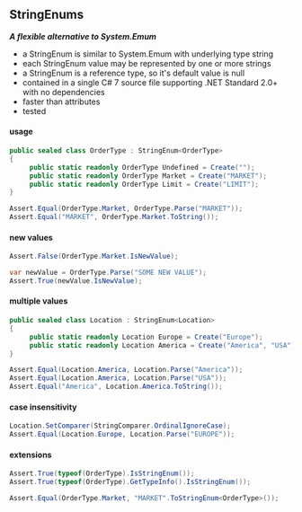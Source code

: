 ## StringEnums&nbsp;&nbsp;

***A flexible alternative to System.Emum***
- a StringEnum is similar to System.Emum with underlying type string
- each StringEnum value may be represented by one or more strings
- a StringEnum is a reference type, so it's default value is null
- contained in a single C# 7 source file supporting .NET Standard 2.0+ with no dependencies
- faster than attributes
- tested

#### usage
```csharp
public sealed class OrderType : StringEnum<OrderType>
{
     public static readonly OrderType Undefined = Create("");
     public static readonly OrderType Market = Create("MARKET");
     public static readonly OrderType Limit = Create("LIMIT");
}

Assert.Equal(OrderType.Market, OrderType.Parse("MARKET"));
Assert.Equal("MARKET", OrderType.Market.ToString());
```
#### new values
```csharp
Assert.False(OrderType.Market.IsNewValue);

var newValue = OrderType.Parse("SOME NEW VALUE");
Assert.True(newValue.IsNewValue);
```
#### multiple values
```csharp
public sealed class Location : StringEnum<Location>
{
     public static readonly Location Europe = Create("Europe");
     public static readonly Location America = Create("America", "USA");
}

Assert.Equal(Location.America, Location.Parse("America"));
Assert.Equal(Location.America, Location.Parse("USA"));
Assert.Equal("America", Location.America.ToString());
```
#### case insensitivity
```csharp
Location.SetComparer(StringComparer.OrdinalIgnoreCase);
Assert.Equal(Location.Europe, Location.Parse("EUROPE"));
```
#### extensions
```csharp
Assert.True(typeof(OrderType).IsStringEnum());
Assert.True(typeof(OrderType).GetTypeInfo().IsStringEnum());

Assert.Equal(OrderType.Market, "MARKET".ToStringEnum<OrderType>());
```


